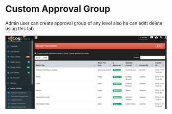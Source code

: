 # Custom Approval Group

Admin user can create approval group of any level also he can editt delete using this tab

![](../../.gitbook/assets/image%20%28255%29.png)

